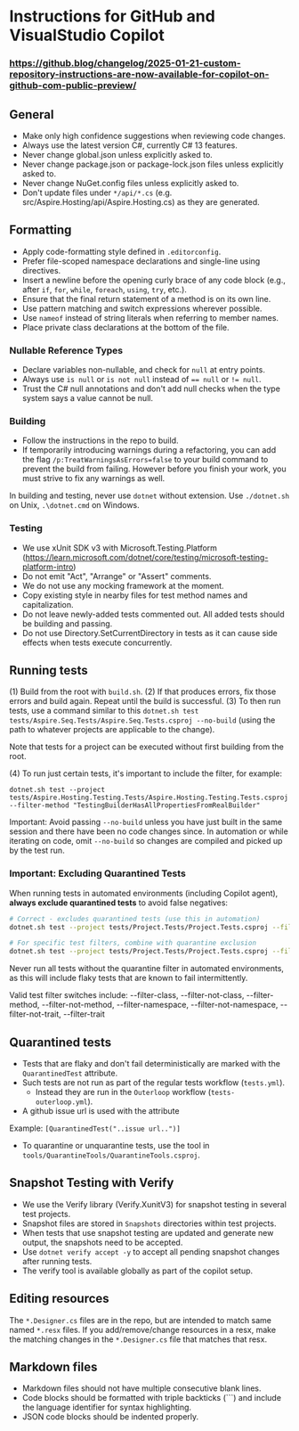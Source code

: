 # Instructions for GitHub and VisualStudio Copilot
### https://github.blog/changelog/2025-01-21-custom-repository-instructions-are-now-available-for-copilot-on-github-com-public-preview/

## General

* Make only high confidence suggestions when reviewing code changes.
* Always use the latest version C#, currently C# 13 features.
* Never change global.json unless explicitly asked to.
* Never change package.json or package-lock.json files unless explicitly asked to.
* Never change NuGet.config files unless explicitly asked to.
* Don't update files under `*/api/*.cs` (e.g. src/Aspire.Hosting/api/Aspire.Hosting.cs) as they are generated.

## Formatting

* Apply code-formatting style defined in `.editorconfig`.
* Prefer file-scoped namespace declarations and single-line using directives.
* Insert a newline before the opening curly brace of any code block (e.g., after `if`, `for`, `while`, `foreach`, `using`, `try`, etc.).
* Ensure that the final return statement of a method is on its own line.
* Use pattern matching and switch expressions wherever possible.
* Use `nameof` instead of string literals when referring to member names.
* Place private class declarations at the bottom of the file.

### Nullable Reference Types

* Declare variables non-nullable, and check for `null` at entry points.
* Always use `is null` or `is not null` instead of `== null` or `!= null`.
* Trust the C# null annotations and don't add null checks when the type system says a value cannot be null.

### Building

* Follow the instructions in the repo to build.
* If temporarily introducing warnings during a refactoring, you can add the flag `/p:TreatWarningsAsErrors=false` to your build command to prevent the build from failing. However before you finish your work, you must strive to fix any warnings as well.

In building and testing, never use `dotnet` without extension. Use `./dotnet.sh` on Unix, `.\dotnet.cmd` on Windows.

### Testing

* We use xUnit SDK v3 with Microsoft.Testing.Platform (https://learn.microsoft.com/dotnet/core/testing/microsoft-testing-platform-intro)
* Do not emit "Act", "Arrange" or "Assert" comments.
* We do not use any mocking framework at the moment.
* Copy existing style in nearby files for test method names and capitalization.
* Do not leave newly-added tests commented out. All added tests should be building and passing.
* Do not use Directory.SetCurrentDirectory in tests as it can cause side effects when tests execute concurrently.

## Running tests

(1) Build from the root with `build.sh`.
(2) If that produces errors, fix those errors and build again. Repeat until the build is successful.
(3) To then run tests, use a command similar to this `dotnet.sh test tests/Aspire.Seq.Tests/Aspire.Seq.Tests.csproj --no-build` (using the path to whatever projects are applicable to the change).

Note that tests for a project can be executed without first building from the root.

(4) To run just certain tests, it's important to include the filter, for example:

```
dotnet.sh test --project tests/Aspire.Hosting.Testing.Tests/Aspire.Hosting.Testing.Tests.csproj --filter-method "TestingBuilderHasAllPropertiesFromRealBuilder"
```

Important: Avoid passing `--no-build` unless you have just built in the same session and there have been no code changes since. In automation or while iterating on code, omit `--no-build` so changes are compiled and picked up by the test run.

### Important: Excluding Quarantined Tests

When running tests in automated environments (including Copilot agent), **always exclude quarantined tests** to avoid false negatives:

```bash
# Correct - excludes quarantined tests (use this in automation)
dotnet.sh test --project tests/Project.Tests/Project.Tests.csproj --filter-not-trait "quarantined=true"

# For specific test filters, combine with quarantine exclusion
dotnet.sh test --project tests/Project.Tests/Project.Tests.csproj --filter-method "TestName" --filter-not-trait "quarantined=true"
```

Never run all tests without the quarantine filter in automated environments, as this will include flaky tests that are known to fail intermittently.

Valid test filter switches include: --filter-class, --filter-not-class, --filter-method, --filter-not-method, --filter-namespace, --filter-not-namespace, --filter-not-trait, --filter-trait

## Quarantined tests

- Tests that are flaky and don't fail deterministically are marked with the `QuarantinedTest` attribute.
- Such tests are not run as part of the regular tests workflow (`tests.yml`).
    - Instead they are run in the `Outerloop` workflow (`tests-outerloop.yml`).
- A github issue url is used with the attribute

Example: `[QuarantinedTest("..issue url..")]`

- To quarantine or unquarantine tests, use the tool in `tools/QuarantineTools/QuarantineTools.csproj`.

## Snapshot Testing with Verify

* We use the Verify library (Verify.XunitV3) for snapshot testing in several test projects.
* Snapshot files are stored in `Snapshots` directories within test projects.
* When tests that use snapshot testing are updated and generate new output, the snapshots need to be accepted.
* Use `dotnet verify accept -y` to accept all pending snapshot changes after running tests.
* The verify tool is available globally as part of the copilot setup.

## Editing resources

The `*.Designer.cs` files are in the repo, but are intended to match same named `*.resx` files. If you add/remove/change resources in a resx, make the matching changes in the `*.Designer.cs` file that matches that resx.

## Markdown files

* Markdown files should not have multiple consecutive blank lines.
* Code blocks should be formatted with triple backticks (```) and include the language identifier for syntax highlighting.
* JSON code blocks should be indented properly.
